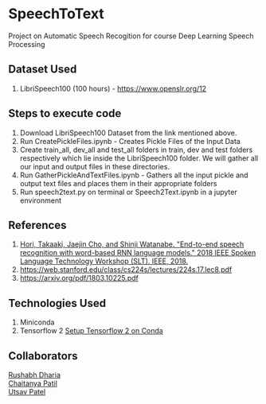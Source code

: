 # SpeechToText
Project on Automatic Speech Recogition for course Deep Learning Speech Processing

## Dataset Used
1. LibriSpeech100 (100 hours) - https://www.openslr.org/12

## Steps to execute code
1. Download LibriSpeech100 Dataset from the link mentioned above.
2. Run CreatePickleFiles.ipynb - Creates Pickle Files of the Input Data
3. Create train_all, dev_all and test_all folders in train, dev and test folders respectively which lie inside the LibriSpeech100 folder. We will gather all our input and output files in these directories. 
3. Run GatherPickleAndTextFiles.ipynb - Gathers all the input pickle and output text files and places them in their appropriate folders
4. Run speech2text.py on terminal or Speech2Text.ipynb in a jupyter environment

## References
1. [Hori, Takaaki, Jaejin Cho, and Shinji Watanabe. "End-to-end speech recognition with word-based RNN language models." 2018 IEEE Spoken Language Technology Workshop (SLT). IEEE, 2018.](https://arxiv.org/pdf/1808.02608.pdf)
2. https://web.stanford.edu/class/cs224s/lectures/224s.17.lec8.pdf
3. https://arxiv.org/pdf/1803.10225.pdf

## Technologies Used
1. Miniconda
2. Tensorflow 2
[Setup Tensorflow 2 on Conda](https://docs.anaconda.com/anaconda/user-guide/tasks/tensorflow/)

## Collaborators
[Rushabh Dharia](https://github.com/rushabhdharia)  
[Chaitanya Patil](https://github.com/chaitz333)  
[Utsav Patel](https://github.com/utsav37)  
